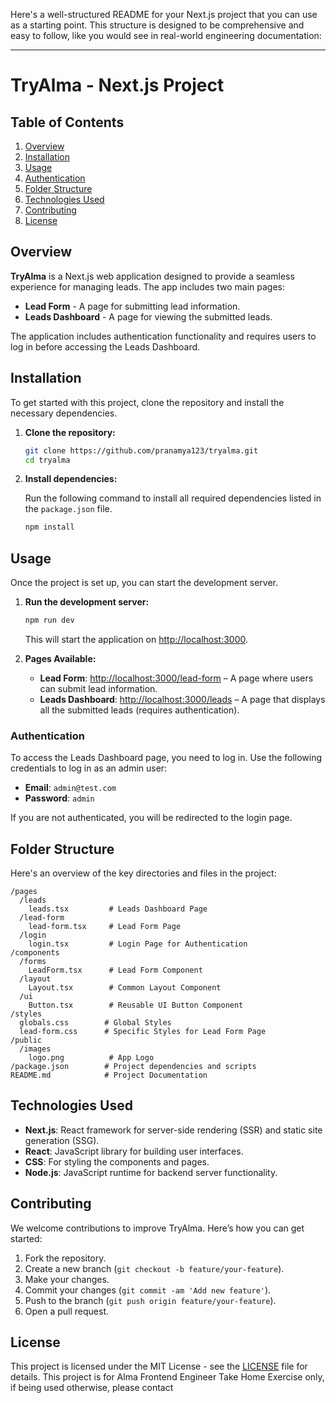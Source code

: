 Here's a well-structured README for your Next.js project that you can use as a starting point. This structure is designed to be comprehensive and easy to follow, like you would see in real-world engineering documentation:

---

# TryAlma - Next.js Project

## Table of Contents

1. [Overview](#overview)
2. [Installation](#installation)
3. [Usage](#usage)
4. [Authentication](#authentication)
5. [Folder Structure](#folder-structure)
6. [Technologies Used](#technologies-used)
7. [Contributing](#contributing)
8. [License](#license)

## Overview

**TryAlma** is a Next.js web application designed to provide a seamless experience for managing leads. The app includes two main pages:
- **Lead Form** - A page for submitting lead information.
- **Leads Dashboard** - A page for viewing the submitted leads.

The application includes authentication functionality and requires users to log in before accessing the Leads Dashboard.

## Installation

To get started with this project, clone the repository and install the necessary dependencies.

1. **Clone the repository:**

   ```bash
   git clone https://github.com/pranamya123/tryalma.git
   cd tryalma
   ```

2. **Install dependencies:**

   Run the following command to install all required dependencies listed in the `package.json` file.

   ```bash
   npm install
   ```

## Usage

Once the project is set up, you can start the development server.

1. **Run the development server:**

   ```bash
   npm run dev
   ```

   This will start the application on [http://localhost:3000](http://localhost:3000).

2. **Pages Available:**
   - **Lead Form**: [http://localhost:3000/lead-form](http://localhost:3000/lead-form) – A page where users can submit lead information.
   - **Leads Dashboard**: [http://localhost:3000/leads](http://localhost:3000/leads) – A page that displays all the submitted leads (requires authentication).

### Authentication

To access the Leads Dashboard page, you need to log in. Use the following credentials to log in as an admin user:

- **Email**: `admin@test.com`
- **Password**: `admin`

If you are not authenticated, you will be redirected to the login page.

## Folder Structure

Here's an overview of the key directories and files in the project:

```
/pages
  /leads
    leads.tsx         # Leads Dashboard Page
  /lead-form
    lead-form.tsx     # Lead Form Page
  /login
    login.tsx         # Login Page for Authentication
/components
  /forms
    LeadForm.tsx      # Lead Form Component
  /layout
    Layout.tsx        # Common Layout Component
  /ui
    Button.tsx        # Reusable UI Button Component
/styles
  globals.css        # Global Styles
  lead-form.css      # Specific Styles for Lead Form Page
/public
  /images
    logo.png          # App Logo
/package.json        # Project dependencies and scripts
README.md            # Project Documentation
```

## Technologies Used

- **Next.js**: React framework for server-side rendering (SSR) and static site generation (SSG).
- **React**: JavaScript library for building user interfaces.
- **CSS**: For styling the components and pages.
- **Node.js**: JavaScript runtime for backend server functionality.

## Contributing

We welcome contributions to improve TryAlma. Here’s how you can get started:

1. Fork the repository.
2. Create a new branch (`git checkout -b feature/your-feature`).
3. Make your changes.
4. Commit your changes (`git commit -am 'Add new feature'`).
5. Push to the branch (`git push origin feature/your-feature`).
6. Open a pull request.

## License

This project is licensed under the MIT License - see the [LICENSE](LICENSE) file for details.
This project is for Alma Frontend Engineer Take Home Exercise only, if being used otherwise, please contact

